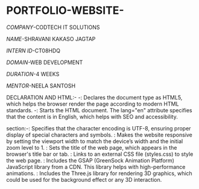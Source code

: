 # PORTFOLIO-WEBSITE-

*COMPANY*-CODTECH IT SOLUTIONS

*NAME*-SHRAVANI KAKASO JAGTAP

*INTERN ID*-CT08HDQ

*DOMAIN*-WEB DEVELOPMENT

*DURATION*-4 WEEKS

*MENTOR*-NEELA SANTOSH

DECLARATION AND HTML:- -<!DOCTYPE html>: Declares the document type as HTML5, which helps the browser render the page according to modern HTML standards.
-<html lang="en">: Starts the HTML document. The lang="en" attribute specifies that the content is in English, which helps with SEO and accessibility.
<head> section:-<meta charset="UTF-8">: Specifies that the character encoding is UTF-8, ensuring proper display of special characters and symbols.
<meta name="viewport" content="width=device-width, initial-scale=1.0">: Makes the website responsive by setting the viewport width to match the device’s width and the initial zoom level to 1.
<title>Portfolio Website</title>: Sets the title of the web page, which appears in the browser's title bar or tab.
<link rel="stylesheet" href="styles.css">: Links to an external CSS file (styles.css) to style the web page.
<script src="https://cdnjs.cloudflare.com/ajax/libs/gsap/3.12.2/gsap.min.js"></script>: Includes the GSAP (GreenSock Animation Platform) JavaScript library from a CDN. This library helps with high-performance animations.
<script src="https://cdnjs.cloudflare.com/ajax/libs/three.js/r134/three.min.js"></script>: Includes the Three.js library for rendering 3D graphics, which could be used for the background effect or any 3D interaction.
